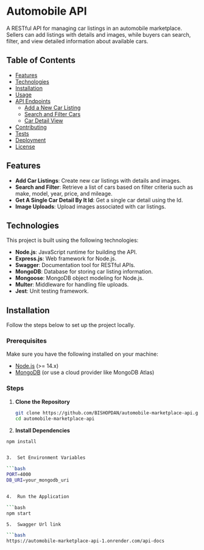 # Automobile API

A RESTful API for managing car listings in an automobile marketplace. Sellers can add listings with details and images, while buyers can search, filter, and view detailed information about available cars.

## Table of Contents

- [Features](#features)
- [Technologies](#technologies)
- [Installation](#installation)
- [Usage](#usage)
- [API Endpoints](#api-endpoints)
  - [Add a New Car Listing](#add-a-new-car-listing)
  - [Search and Filter Cars](#search-and-filter-cars)
  - [Car Detail View](#car-detail-view)
- [Contributing](#contributing)
- [Tests](#tests)
- [Deployment](#deployment)
- [License](#license)

## Features

- **Add Car Listings**: Create new car listings with details and images.
- **Search and Filter**: Retrieve a list of cars based on filter criteria such as make, model, year, price, and mileage.
- **Get A Single Car Detail By It Id**: Get a single car detail using the Id.
- **Image Uploads**: Upload images associated with car listings.

## Technologies

This project is built using the following technologies:

- **Node.js**: JavaScript runtime for building the API.
- **Express.js**: Web framework for Node.js.
- **Swagger**: Documentation tool for RESTful APIs.
- **MongoDB**: Database for storing car listing information.
- **Mongoose**: MongoDB object modeling for Node.js.
- **Multer**: Middleware for handling file uploads.
- **Jest**: Unit testing framework.

## Installation

Follow the steps below to set up the project locally.

### Prerequisites

Make sure you have the following installed on your machine:

- [Node.js](https://nodejs.org/) (>= 14.x)
- [MongoDB](https://www.mongodb.com/) (or use a cloud provider like MongoDB Atlas)

### Steps

1. **Clone the Repository**

   ```bash
   git clone https://github.com/BISHOPDAN/automobile-marketplace-api.git
   cd automobile-marketplace-api


2.  **Install Dependencies**

   ```bash
   npm install


3.  Set Environment Variables

   ```bash
   PORT=4000
   DB_URI=your_mongodb_uri


4.  Run the Application

   ```bash
   npm start

5.  Swagger Url link

   ```bash
   https://automobile-marketplace-api-1.onrender.com/api-docs